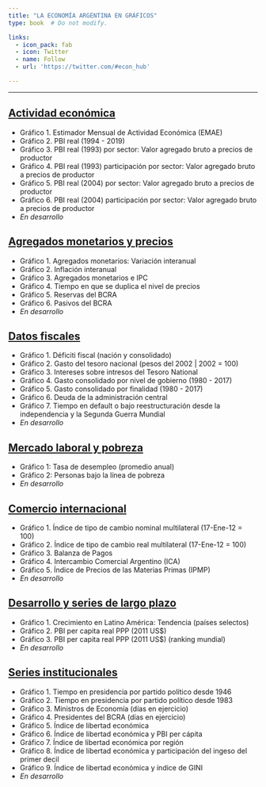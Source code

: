 ```yaml
---
title: "LA ECONOMÍA ARGENTINA EN GRÁFICOS"
type: book  # Do not modify.

links:
  - icon_pack: fab
  - icon: Twitter
  - name: Follow
  - url: 'https://twitter.com/#econ_hub'

---
```


---

## [Actividad económica](https://www.elhubeconomico.com/graficos/01_actividad_economica/)

* Gráfico 1. Estimador Mensual de Actividad Económica (EMAE)
* Gráfico 2. PBI real (1994 - 2019)
* Gráfico 3. PBI real (1993) por sector: Valor agregado bruto a precios de productor
* Gráfico 4. PBI real (1993) participación por sector: Valor agregado bruto a precios de productor
* Gráfico 5. PBI real (2004) por sector: Valor agregado bruto a precios de productor
* Gráfico 6. PBI real (2004) participación por sector: Valor agregado bruto a precios de productor
* *En desarrollo*

## [Agregados monetarios y precios](https://www.elhubeconomico.com/graficos/02_agregados_monetarios/)

* Gráfico 1. Agregados monetarios: Variación interanual
* Gráfico 2. Inflación interanual
* Gráfico 3. Agregados monetarios e IPC
* Gráfico 4. Tiempo en que se duplica el nivel de precios
* Gráfico 5. Reservas del BCRA
* Gráfico 6. Pasivos del BCRA
* *En desarrollo*

## [Datos fiscales](https://www.elhubeconomico.com/graficos/03_datos_fiscales/)

* Gráfico 1. Déficiti fiscal (nación y consolidado)
* Gráfico 2. Gasto del tesoro nacional (pesos del 2002 | 2002 = 100)
* Gráfico 3. Intereses sobre intresos del Tesoro National
* Gráfico 4. Gasto consolidado por nivel de gobierno (1980 - 2017)
* Gráfico 5. Gasto consolidado por finalidad (1980 - 2017)
* Gráfico 6. Deuda de la administración central
* Gráfico 7. Tiempo en default o bajo reestructuración desde la independencia y la Segunda Guerra Mundial
* *En desarrollo*

## [Mercado laboral y pobreza](https://www.elhubeconomico.com/graficos/04_desempleo_pobreza/)

* Gráfico 1: Tasa de desempleo (promedio anual)
* Gráfico 2: Personas bajo la línea de pobreza
* *En desarrollo*

## [Comercio internacional](https://www.elhubeconomico.com/graficos/05_internacional/)

* Gráfico 1. Índice de tipo de cambio nominal multilateral (17-Ene-12 = 100)
* Gráfico 2. Índice de tipo de cambio real multilateral (17-Ene-12 = 100)
* Gráfico 3. Balanza de Pagos
* Gráfico 4. Intercambio Comercial Argentino (ICA)
* Gráfico 5. Índice de Precios de las Materias Primas (IPMP)
* *En desarrollo*

## [Desarrollo y series de largo plazo](https://www.elhubeconomico.com/graficos/06_desarrollo/)

* Gráfico 1. Crecimiento en Latino América: Tendencia (países selectos)
* Gráfico 2. PBI per capita real PPP (2011 US$)
* Gráfico 3. PBI per capita real PPP (2011 US$) (ranking mundial)
* *En desarrollo*

## [Series institucionales](https://www.elhubeconomico.com/graficos/07_instituciones/)

* Gráfico 1. Tiempo en presidencia por partido político desde 1946
* Gráfico 2. Tiempo en presidencia por partido político desde 1983
* Gráfico 3. Ministros de Economía (días en ejercicio)
* Gráfico 4. Presidentes del BCRA (días en ejercicio)
* Gráfico 5. Índice de libertad económica
* Gráfico 6. Índice de libertad económica y PBI per cápita
* Gráfico 7. Índice de libertad económica por región
* Gráfico 8. Índice de libertad económica y participación del ingeso del primer decil
* Gráfico 9. Índice de libertad económica y índice de GINI
* *En desarrollo* 